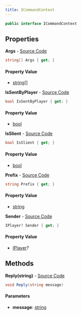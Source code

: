 ```yaml
---
title: ICommandContext
---
```


```csharp
public interface ICommandContext
```

## Properties

**Args** - [Source Code](https://github.com/swiftly-solution/swiftlys2/blob/main/managed/src/SwiftlyS2.Shared/Modules/Commands/ICommandContext.cs#L16)

```csharp
string[] Args { get; }
```

#### Property Value

- [string](https://learn.microsoft.com/dotnet/api/system.string)[]

**IsSentByPlayer** - [Source Code](https://github.com/swiftly-solution/swiftlys2/blob/main/managed/src/SwiftlyS2.Shared/Modules/Commands/ICommandContext.cs#L8)

```csharp
bool IsSentByPlayer { get; }
```

#### Property Value

- [bool](https://learn.microsoft.com/dotnet/api/system.boolean)

**IsSlient** - [Source Code](https://github.com/swiftly-solution/swiftlys2/blob/main/managed/src/SwiftlyS2.Shared/Modules/Commands/ICommandContext.cs#L14)

```csharp
bool IsSlient { get; }
```

#### Property Value

- [bool](https://learn.microsoft.com/dotnet/api/system.boolean)

**Prefix** - [Source Code](https://github.com/swiftly-solution/swiftlys2/blob/main/managed/src/SwiftlyS2.Shared/Modules/Commands/ICommandContext.cs#L12)

```csharp
string Prefix { get; }
```

#### Property Value

- [string](https://learn.microsoft.com/dotnet/api/system.string)

**Sender** - [Source Code](https://github.com/swiftly-solution/swiftlys2/blob/main/managed/src/SwiftlyS2.Shared/Modules/Commands/ICommandContext.cs#L10)

```csharp
IPlayer? Sender { get; }
```

#### Property Value

- [IPlayer](/docs/api/shared/services/iplayer)?

## Methods

**Reply(string)** - [Source Code](https://github.com/swiftly-solution/swiftlys2/blob/main/managed/src/SwiftlyS2.Shared/Modules/Commands/ICommandContext.cs#L18)

```csharp
void Reply(string message)
```

#### Parameters

- **message**: [string](https://learn.microsoft.com/dotnet/api/system.string)

